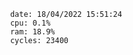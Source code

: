 

                date: 18/04/2022 15:51:24
                cpu: 0.1%
                ram: 18.9%
                cycles: 23400

                         